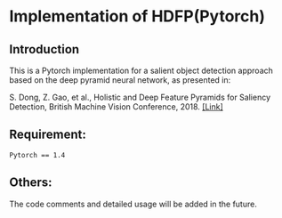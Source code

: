 # Implementation of HDFP(Pytorch)

## Introduction
This is a Pytorch implementation for a salient object detection approach based on the deep pyramid neural network, as presented in:

S. Dong, Z. Gao, et al., Holistic and Deep Feature Pyramids for Saliency Detection, British Machine Vision Conference, 2018. [[Link]](http://bmvc2018.org/contents/papers/0212.pdf)


## Requirement:
```
Pytorch == 1.4
```

## Others:
The code comments and detailed usage will be added in the future.
